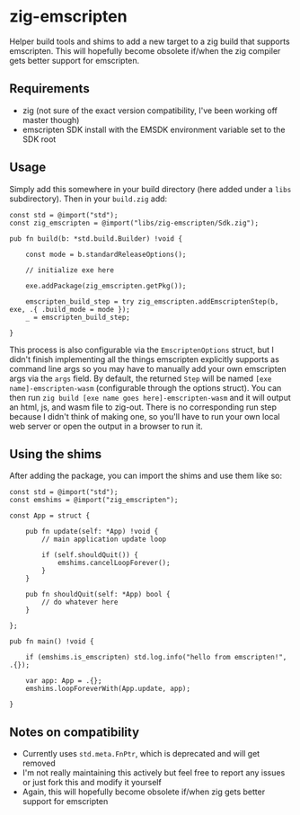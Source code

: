 # zig-emscripten

Helper build tools and shims to add a new target to a zig build that supports emscripten. This will hopefully become obsolete if/when the zig compiler gets better support for emscripten.

## Requirements
* zig (not sure of the exact version compatibility, I've been working off master though)
* emscripten SDK install with the EMSDK environment variable set to the SDK root

## Usage

Simply add this somewhere in your build directory (here added under a `libs` subdirectory). Then in your `build.zig` add:

```zig
const std = @import("std");
const zig_emscripten = @import("libs/zig-emscripten/Sdk.zig");

pub fn build(b: *std.build.Builder) !void {

    const mode = b.standardReleaseOptions();

    // initialize exe here

    exe.addPackage(zig_emscripten.getPkg());

    emscripten_build_step = try zig_emscripten.addEmscriptenStep(b, exe, .{ .build_mode = mode });
    _ = emscripten_build_step;

}
```

This process is also configurable via the `EmscriptenOptions` struct, but I didn't finish implementing all the things emscripten explicitly supports as command line args so you may have to manually add your own emscripten args via the `args` field.
By default, the returned `Step` will be named `[exe name]-emscripten-wasm` (configurable through the options struct). 
You can then run `zig build [exe name goes here]-emscripten-wasm` and it will output an html, js, and wasm file to zig-out.
There is no corresponding run step because I didn't think of making one, so you'll have to run your own local web server or open the output in a browser to run it.

## Using the shims
After adding the package, you can import the shims and use them like so:
```zig
const std = @import("std");
const emshims = @import("zig_emscripten");

const App = struct {

    pub fn update(self: *App) !void {
        // main application update loop

        if (self.shouldQuit()) {
            emshims.cancelLoopForever();
        }
    }

    pub fn shouldQuit(self: *App) bool {
        // do whatever here
    }

};

pub fn main() !void {

    if (emshims.is_emscripten) std.log.info("hello from emscripten!", .{});

    var app: App = .{};
    emshims.loopForeverWith(App.update, app);

}

```

## Notes on compatibility
* Currently uses `std.meta.FnPtr`, which is deprecated and will get removed
* I'm not really maintaining this actively but feel free to report any issues or just fork this and modify it yourself
* Again, this will hopefully become obsolete if/when zig gets better support for emscripten
